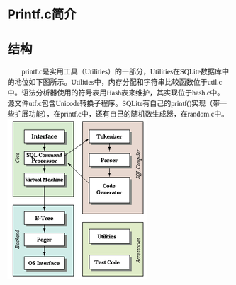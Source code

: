 # Printf.c简介
# 结构
<font face="微软雅黑" size="3px">

&nbsp;&nbsp;&nbsp;&nbsp;&nbsp;&nbsp;&nbsp;&nbsp;printf.c是实用工具（Utilities）的一部分，Utilities在SQLite数据库中的地位如下图所示。Utilities中，内存分配和字符串比较函数位于util.c中。语法分析器使用的符号表用Hash表来维护，其实现位于hash.c中。源文件utf.c包含Unicode转换子程序。SQLite有自己的printf()实现（带一些扩展功能），在printf.c中，还有自己的随机数生成器，在random.c中。
![](5.png)

